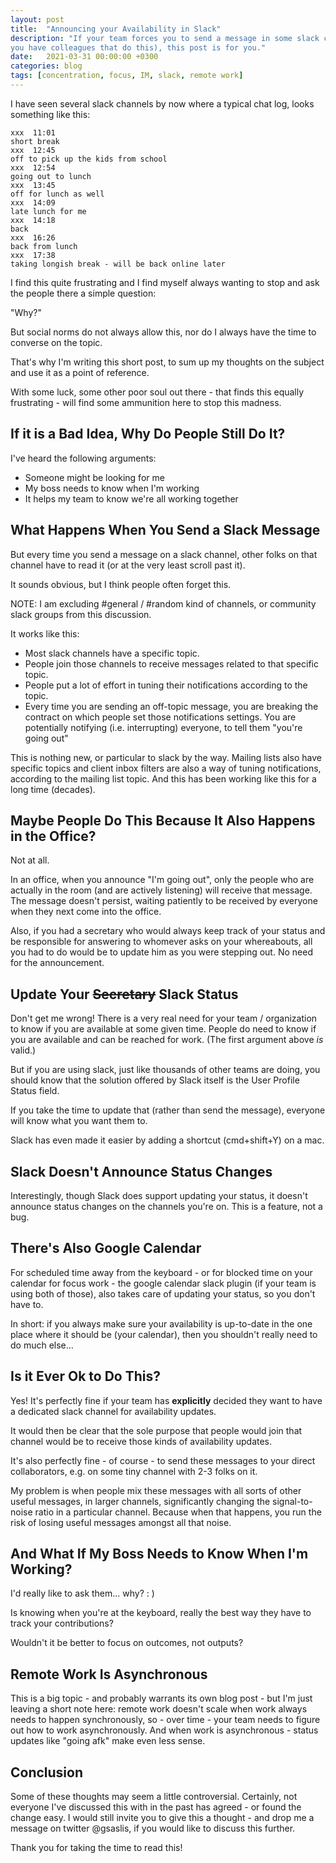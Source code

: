 ```yaml
---
layout: post
title:  "Announcing your Availability in Slack"
description: "If your team forces you to send a message in some slack channel when you leave your keyboard (or if 
you have colleagues that do this), this post is for you."
date:   2021-03-31 00:00:00 +0300
categories: blog
tags: [concentration, focus, IM, slack, remote work]
---
```


I have seen several slack channels by now where a typical chat log, looks something like this:  

```
xxx  11:01
short break
xxx  12:45
off to pick up the kids from school
xxx  12:54
going out to lunch
xxx  13:45
off for lunch as well 
xxx  14:09
late lunch for me
xxx  14:18
back 
xxx  16:26
back from lunch 
xxx  17:38
taking longish break - will be back online later
```

I find this quite frustrating and I find myself always wanting to stop and ask the people there a simple question: 

"Why?"

But social norms do not always allow this, nor do I always have the time to converse on the topic. 

That's why I'm writing this short post, to sum up my thoughts on the subject and use it as a point of reference. 

With some luck, some other poor soul out there - that finds this equally frustrating - will find some ammunition 
here to stop this madness. 

## If it is a Bad Idea, Why Do People Still Do It?

I've heard the following arguments: 

* Someone might be looking for me
* My boss needs to know when I'm working
* It helps my team to know we're all working together 

## What Happens When You Send a Slack Message

But every time you send a message on a slack channel, other folks on that channel have to read it (or at the very least 
scroll past it). 

It sounds obvious, but I think people often forget this.

NOTE: I am excluding #general / #random kind of channels, or community slack groups from this discussion.

It works like this: 
* Most slack channels have a specific topic. 
* People join those channels to receive messages related to that specific topic. 
* People put a lot of effort in tuning their notifications according to the topic. 
* Every time you are sending an off-topic message, you are breaking the contract on which people set those 
  notifications settings. You are potentially notifying (i.e. interrupting) everyone, to tell them "you're going out" 
  
This is nothing new, or particular to slack by the way. Mailing lists also have specific topics and client inbox filters
are also a way of tuning notifications, according to the mailing list topic. And this has been working like this for a 
long time (decades). 

## Maybe People Do This Because It Also Happens in the Office?

Not at all. 

In an office, when you announce "I'm going out", only the people who are actually in the room (and are actively listening)
will receive that message. The message doesn't persist, waiting patiently to be received by everyone when they next 
come into the office.

Also, if you had a secretary who would always keep track of your status and be responsible for answering to whomever asks
on your whereabouts, all you had to do would be to update him as you were stepping out. No need for the announcement.


## Update Your ~~Secretary~~ Slack Status

Don't get me wrong! There is a very real need for your team / organization to know if you are available at some given time.
People do need to know if you are available and can be reached for work. (The first argument above _is_ valid.)

But if you are using slack, just like thousands of other teams are doing, you should know that the solution offered by 
Slack itself is the User Profile Status field. 

If you take the time to update that (rather than send the message), everyone will know what you want them to. 

Slack has even made it easier by adding a shortcut (cmd+shift+Y) on a mac. 


## Slack Doesn't Announce Status Changes

Interestingly, though Slack does support updating your status, it doesn't announce status changes on the channels 
you're on. This is a feature, not a bug.  


## There's Also Google Calendar

For scheduled time away from the keyboard - or for blocked time on your calendar for focus work - the google calendar 
slack plugin (if your team is using both of those), also takes care of updating your status, so you don't have to. 

In short: if you always make sure your availability is up-to-date in the one place where it should be (your calendar), 
then you shouldn't really need to do much else...


## Is it Ever Ok to Do This?

Yes! It's perfectly fine if your team has **explicitly** decided they want to have a dedicated 
slack channel for availability updates. 

It would then be clear that the sole purpose that people would join that channel would be to receive 
those kinds of availability updates. 

It's also perfectly fine - of course - to send these messages to your direct collaborators, e.g. on some tiny 
channel with 2-3 folks on it.

My problem is when people mix these messages with all sorts of other useful messages, in larger channels, significantly 
changing the signal-to-noise ratio in a particular channel. Because when that happens, you run the risk of losing 
useful messages amongst all that noise. 


## And What If My Boss Needs to Know When I'm Working?

I'd really like to ask them... why?  : ) 

Is knowing when you're at the keyboard, really the best way they have to track your contributions?

Wouldn't it be better to focus on outcomes, not outputs?


## Remote Work Is Asynchronous

This is a big topic - and probably warrants its own blog post - but I'm just leaving a short note 
here: remote work doesn't scale when work always needs to happen synchronously, so - over time - your team
needs to figure out how to work asynchronously. And when work is asynchronous - status updates like "going afk"
make even less sense. 

## Conclusion

Some of these thoughts may seem a little controversial. Certainly, not everyone I've discussed this with 
in the past has agreed - or found the change easy. I would still invite you to give this a thought - and 
drop me a message on twitter @gsaslis, if you would like to discuss this further. 

Thank you for taking the time to read this!
